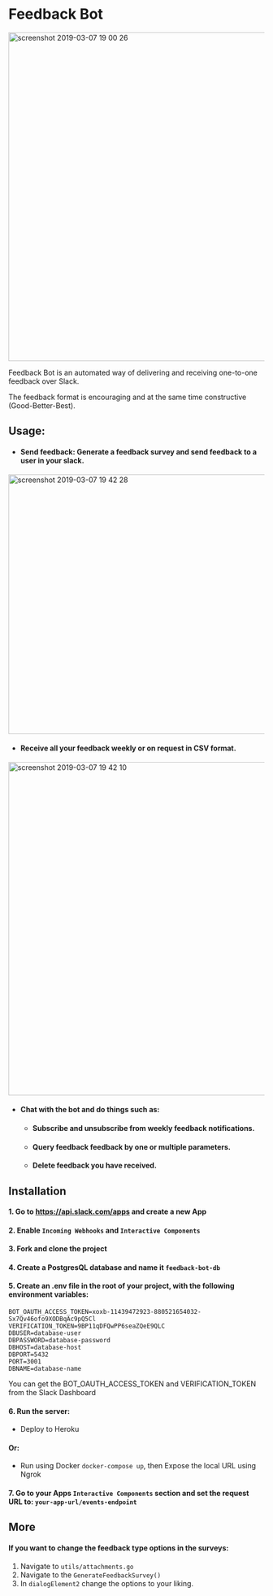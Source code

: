 # <B>Feedback Bot</B>

<img width="647" alt="screenshot 2019-03-07 19 00 26" src="https://user-images.githubusercontent.com/29664539/54006079-c3192d00-4110-11e9-8cfe-b54dfe74c3c8.png">

Feedback Bot is an automated way of delivering and receiving one-to-one feedback over Slack.

The feedback format is encouraging and at the same time constructive (Good-Better-Best).

## <B>Usage:</B>

- #### Send feedback: Generate a feedback survey and send feedback to a user in your slack.
<img width="511" alt="screenshot 2019-03-07 19 42 28" src="https://user-images.githubusercontent.com/29664539/54006211-3327b300-4111-11e9-8356-c168d2b0d998.png">

- #### Receive all your feedback weekly or on request in CSV format.
<img width="656" alt="screenshot 2019-03-07 19 42 10" src="https://user-images.githubusercontent.com/29664539/54006212-3622a380-4111-11e9-948b-aab1c3821b34.png">

- #### Chat with the bot and do things such as:
  - #### Subscribe and unsubscribe from weekly feedback notifications.
  - #### Query feedback feedback by one or multiple parameters.
  - #### Delete feedback you have received.

## <B>Installation</B>
#### 1. Go to https://api.slack.com/apps and create a new App
#### 2. Enable `Incoming Webhooks` and `Interactive Components`
#### 3. Fork and clone the project
#### 4. Create a PostgresQL database and name it `feedback-bot-db`
#### 5. Create an .env file in the root of your project, with the following environment variables:
```
BOT_OAUTH_ACCESS_TOKEN=xoxb-11439472923-880521654032-Sx7Qv46ofo9XODBqAc9pQ5Cl
VERIFICATION_TOKEN=9BP11qDFQwPP6seaZQeE9QLC
DBUSER=database-user
DBPASSWORD=database-password
DBHOST=database-host
DBPORT=5432
PORT=3001
DBNAME=database-name
```
You can get the BOT_OAUTH_ACCESS_TOKEN and VERIFICATION_TOKEN from the Slack Dashboard
#### 6. Run the server:
- Deploy to Heroku
#### Or:
- Run using Docker `docker-compose up`, then Expose the local URL using Ngrok
            
#### 7. Go to your Apps `Interactive Components` section and set the request URL to: `your-app-url/events-endpoint`

## <B>More</B>
#### If you want to change the feedback type options in the surveys:
1. Navigate to `utils/attachments.go`
2. Navigate to the `GenerateFeedbackSurvey()`
3. In `dialogElement2` change the options to your liking.





